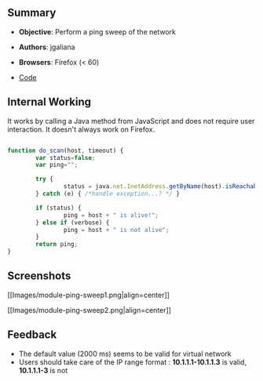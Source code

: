 ## Summary

* **Objective**: Perform a ping sweep of the network
* **Authors**: jgaliana
* **Browsers**: Firefox (< 60)

* [Code](https://github.com/beefproject/beef/tree/master/modules/network/ping_sweep_ff)

## Internal Working

It works by calling a Java method from JavaScript and does not require user interaction. It doesn't always work on Firefox.

```js

function do_scan(host, timeout) {
        var status=false;
        var ping="";

        try {
                status = java.net.InetAddress.getByName(host).isReachable(timeout);
        } catch (e) { /*handle exception...? */ }

        if (status) {
                ping = host + " is alive!";
        } else if (verbose) {
                ping = host + " is not alive";
        }
        return ping;
}


```

## Screenshots

[[Images/module-ping-sweep1.png|align=center]]

[[Images/module-ping-sweep2.png|align=center]]

## Feedback

* The default value (2000 ms) seems to be valid for virtual network
* Users should take care of the IP range format : **10.1.1.1-10.1.1.3** is valid, **10.1.1.1-3** is not